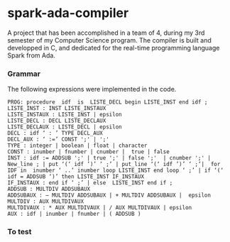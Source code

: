 # spark-ada-compiler
A project that has been accomplished in a team of 4, during my 3rd semester of my Computer Science program. The compiler is built and developped in C, and dedicated for the real-time programming language Spark from Ada. 
 
 
 ### Grammar
 The following expressions were implemented in the code. 
 ``` 
PROG: procedure  idf  is  LISTE_DECL begin LISTE_INST end idf ;
LISTE_INST : INST LISTE_INSTAUX 
LISTE_INSTAUX : LISTE_INST | epsilon 
LISTE_DECL : DECL LISTE_DECLAUX 
LISTE_DECLAUX : LISTE_DECL | epsilon 
DECL : idf ‘ : ’ TYPE DECL_AUX 
DECL_AUX : ‘ :=’ CONST ';' | ';' 
TYPE : integer | boolean | float | character 
CONST : inumber | fnumber | cnumber |  true | false 
INST : idf := ADDSUB ';' | true ';' | false ';'  | cnumber ';' | New_line ; | put ‘(‘ idf ’)’ ‘ ;’ | put_line ‘(‘ idf ’)’ ‘ ;’|  for IDF in  inumber ‘ ..’ inumber loop LISTE_INST end loop ‘ ;’ | if ‘(‘ idf = ADDSUB ‘)’ then LISTE_INST IF_INSTAUX 
IF_INSTAUX : end if ‘ ;’ | else  LISTE_INST end if ;
ADDSUB : MULTDIV ADDSUBAUX 
ADDSUBAUX : – MULTDIV ADDSUBAUX | + MULTDIV ADDSUBAUX |  epsilon
MULTDIV : AUX MULTDIVAUX 
MULTDIVAUX : * AUX MULTDIVAUX | / AUX MULTDIVAUX | epsilon 
AUX : idf | inumber | fnumber | ( ADDSUB ) 
```
### To test
